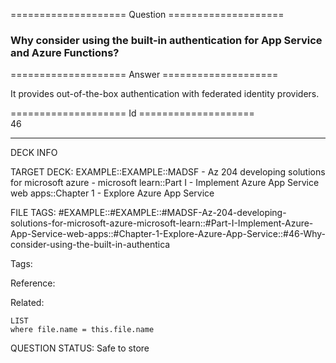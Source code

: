==================== Question ====================  

### Why consider using the built-in authentication for App Service and Azure Functions?  

==================== Answer ====================  

It provides out-of-the-box authentication with federated identity providers.

==================== Id ====================  
46

---

DECK INFO

TARGET DECK: EXAMPLE::EXAMPLE::MADSF - Az 204 developing solutions for microsoft azure - microsoft learn::Part I - Implement Azure App Service web apps::Chapter 1 - Explore Azure App Service

FILE TAGS: #EXAMPLE::#EXAMPLE::#MADSF-Az-204-developing-solutions-for-microsoft-azure-microsoft-learn::#Part-I-Implement-Azure-App-Service-web-apps::#Chapter-1-Explore-Azure-App-Service::#46-Why-consider-using-the-built-in-authentica

Tags:

Reference:

Related:

```dataview
LIST
where file.name = this.file.name
```

QUESTION STATUS: Safe to store

